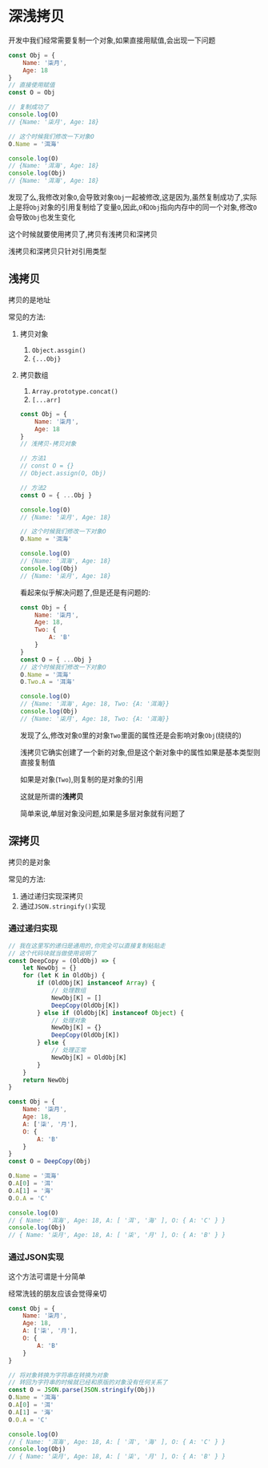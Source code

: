 # 深浅拷贝

开发中我们经常需要复制一个对象,如果直接用赋值,会出现一下问题

```js
const Obj = {
    Name: '柒月',
    Age: 18
}
// 直接使用赋值
const O = Obj

// 复制成功了
console.log(O)
// {Name: '柒月', Age: 18}

// 这个时候我们修改一下对象O
O.Name = '洱海'

console.log(O)
// {Name: '洱海', Age: 18}
console.log(Obj)
// {Name: '洱海', Age: 18}
```

发现了么,我修改对象`O`,会导致对象`Obj`一起被修改,这是因为,虽然复制成功了,实际上是将`Obj`对象的引用复制给了变量`O`,因此,`O`和`Obj`指向内存中的同一个对象,修改`O`会导致`Obj`也发生变化

这个时候就要使用拷贝了,拷贝有浅拷贝和深拷贝

浅拷贝和深拷贝只针对引用类型

## 浅拷贝

拷贝的是地址

常见的方法:

1. 拷贝对象

    1. `Object.assgin()`
    2. `{...Obj}`

2. 拷贝数组

    1. `Array.prototype.concat()`
    2. `[...arr]`

    ```js
    const Obj = {
        Name: '柒月',
        Age: 18
    }
    // 浅拷贝-拷贝对象
    
    // 方法1
    // const O = {}
    // Object.assign(O, Obj)
    
    // 方法2
    const O = { ...Obj }
    
    console.log(O)
    // {Name: '柒月', Age: 18}
    
    // 这个时候我们修改一下对象O
    O.Name = '洱海'
    
    console.log(O)
    // {Name: '洱海', Age: 18}
    console.log(Obj)
    // {Name: '柒月', Age: 18}
    ```

    看起来似乎解决问题了,但是还是有问题的:

    ```js
    const Obj = {
        Name: '柒月',
        Age: 18,
        Two: {
            A: 'B'
        }
    }
    const O = { ...Obj }
    // 这个时候我们修改一下对象O
    O.Name = '洱海'
    O.Two.A = '洱海'
    
    console.log(O)
    // {Name: '洱海', Age: 18, Two: {A: '洱海}}
    console.log(Obj)
    // {Name: '柒月', Age: 18, Two: {A: '洱海}}
    ```

    发现了么,修改对象`O`里的对象`Two`里面的属性还是会影响对象`Obj`(绕绕的)

    浅拷贝它确实创建了一个新的对象,但是这个新对象中的属性如果是基本类型则直接复制值

    如果是对象(`Two`),则复制的是对象的引用

    这就是所谓的**浅拷贝**

    简单来说,单层对象没问题,如果是多层对象就有问题了

## 深拷贝

拷贝的是对象

常见的方法:

1. 通过递归实现深拷贝
2. 通过`JSON.stringify()`实现

### 通过递归实现

```js
// 我在这里写的递归是通用的,你完全可以直接复制粘贴走
// 这个代码块就当做使用说明了
const DeepCopy = (OldObj) => {
    let NewObj = {}
    for (let K in OldObj) {
        if (OldObj[K] instanceof Array) {
            // 处理数组
            NewObj[K] = []
            DeepCopy(OldObj[K])
        } else if (OldObj[K] instanceof Object) {
            // 处理对象
            NewObj[K] = {}
            DeepCopy(OldObj[K])
        } else {
            // 处理正常
            NewObj[K] = OldObj[K]
        }
    }
    return NewObj
}

const Obj = {
    Name: '柒月',
    Age: 18,
    A: ['柒', '月'],
    O: {
        A: 'B'
    }
}
const O = DeepCopy(Obj)

O.Name = '洱海'
O.A[0] = '洱'
O.A[1] = '海'
O.O.A = 'C'

console.log(O)
// { Name: '洱海', Age: 18, A: [ '洱', '海' ], O: { A: 'C' } }
console.log(Obj)
// { Name: '柒月', Age: 18, A: [ '柒', '月' ], O: { A: 'B' } }
```

### 通过JSON实现

这个方法可谓是十分简单

经常洗钱的朋友应该会觉得亲切

```js
const Obj = {
    Name: '柒月',
    Age: 18,
    A: ['柒', '月'],
    O: {
        A: 'B'
    }
}

// 将对象转换为字符串在转换为对象
// 转回为字符串的时候就已经和原版的对象没有任何关系了
const O = JSON.parse(JSON.stringify(Obj))
O.Name = '洱海'
O.A[0] = '洱'
O.A[1] = '海'
O.O.A = 'C'

console.log(O)
// { Name: '洱海', Age: 18, A: [ '洱', '海' ], O: { A: 'C' } }
console.log(Obj)
// { Name: '柒月', Age: 18, A: [ '柒', '月' ], O: { A: 'B' } }
```

